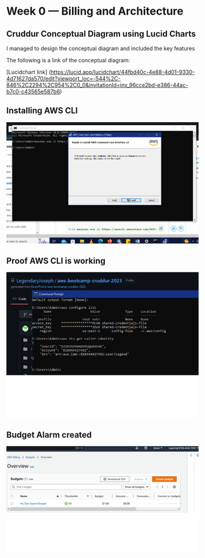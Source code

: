 # Week 0 — Billing and Architecture

## Cruddur Conceptual Diagram using Lucid Charts

I managed to design the conceptual diagram and included the key features

The following is a link of the conceptual diagram:

[Lucidchart link] (https://lucid.app/lucidchart/44fbd40c-4e88-4d01-9330-4d71627da570/edit?viewport_loc=-544%2C-846%2C2294%2C954%2C0_0&invitationId=inv_96cce2bd-e386-44ac-b7c0-c43565e587b6)

## Installing AWS CLI

![Installing Windows AWS CLI](assets/week-0-installing-windows-aws-cli.png)

## Proof AWS CLI is working 

![Proof of working AWS CLI](assets/week-0-proof-of-aws-cli.png)

## Budget Alarm created

![Image of Budget Alarm](assets/week-0-budget-alarm.png)

